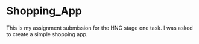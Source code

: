 # Shopping_App
This is my assignment submission for the HNG stage one task. I was asked to create a simple shopping app.
